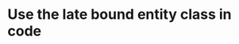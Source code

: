 # Use the late bound entity class in code

<!-- use-late-bound-entity-class-code.md
use-entity-class-create-update-delete.md 
use-entity-class-add-update-associations-records.md
-->